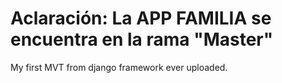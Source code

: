 # Aclaración: La APP FAMILIA se encuentra en la rama "Master"

My first MVT from django framework ever uploaded. 
